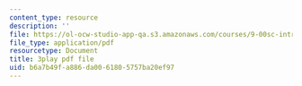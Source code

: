 ```yaml
---
content_type: resource
description: ''
file: https://ol-ocw-studio-app-qa.s3.amazonaws.com/courses/9-00sc-introduction-to-psychology-fall-2011/b6a7b49fa886da0061805757ba20ef97_qZdm4mpQA_8.pdf
file_type: application/pdf
resourcetype: Document
title: 3play pdf file
uid: b6a7b49f-a886-da00-6180-5757ba20ef97
---
```

